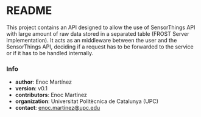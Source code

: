 # README #

This project contains an API designed to allow the use of SensorThings API with large amount of raw data stored in a separated table (FROST Server implementation). It acts as an middleware between the user and the SensorThings API, deciding if a request has to be forwarded to the service or if it has to be handled internally.


### Info ###

* **author**: Enoc Martínez
* **version**: v0.1
* **contributors**: Enoc Martínez 
* **organization**: Universitat Politècnica de Catalunya (UPC)
* **contact**: enoc.martinez@upc.edu